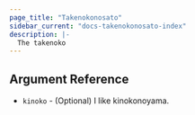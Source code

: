 ```yaml
---
page_title: "Takenokonosato"
sidebar_current: "docs-takenokonosato-index"
description: |-
  The takenoko
---
```


## Argument Reference


- `kinoko` - (Optional) I like kinokonoyama.
